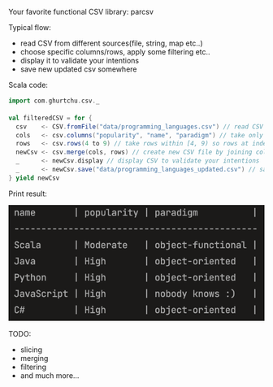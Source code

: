 Your favorite functional CSV library: parcsv

Typical flow:
 - read CSV from different sources(file, string, map etc..)
 - choose specific columns/rows, apply some filtering etc..
 - display it to validate your intentions
 - save new updated csv somewhere

Scala code:
```scala
import com.ghurtchu.csv._

val filteredCSV = for {
  csv    <- CSV.fromFile("data/programming_languages.csv") // read CSV file
  cols   <- csv.columns("popularity", "name", "paradigm") // take only 3 columns of interest
  rows   <- csv.rows(4 to 9) // take rows within [4, 9) so rows at index 4, 5, 6, 7, 8
  newCsv <- csv.merge(cols, rows) // create new CSV file by joining cols and rows of interest
  _      <- newCsv.display // display CSV to validate your intentions
  _      <- newCsv.save("data/programming_languages_updated.csv") // save it
} yield newCsv
```



Print result:

![My Image](screenshot.png)

TODO:
 - slicing
 - merging
 - filtering
 - and much more...
